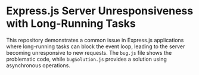 # Express.js Server Unresponsiveness with Long-Running Tasks

This repository demonstrates a common issue in Express.js applications where long-running tasks can block the event loop, leading to the server becoming unresponsive to new requests.  The `bug.js` file shows the problematic code, while `bugSolution.js` provides a solution using asynchronous operations.